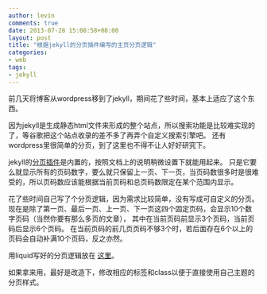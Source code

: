```yaml
---
author: levin
comments: true
date: 2013-07-28 15:08:58+08:00
layout: post
title: "根据jekyll的分页插件编写的主页分页逻辑"
categories:
- web
tags:
- jekyll
---
```



前几天将博客从wordpress移到了jekyll，期间花了些时间，基本上适应了这个东西。<!-- more -->

因为jekyll是生成静态html文件来形成的整个站点，所以搜索功能是比较难实现的了，等谷歌把这个站点收录的差不多了再弄个自定义搜索引擎吧。
还有wordpress里很简单的分页，到了这里也不得不让人好好研究下。

jekyll的<a href="http://jekyllrb.com/docs/pagination/" rel="nofollow">分页插件</a>是内置的，按照文档上的说明稍微设置下就能用起来。
只是它要么就显示所有的页码数字，要么就只保留上一页、下一页，当页码数很多时是很难受的，所以页码数应该能根据当前页码和总页码数限定在某个范围内显示。

花了些时间自己写了个分页逻辑，因为需求比较简单，没有写成可自定义的分页。
现在是除了第一页、最后一页、上一页、下一页这四个固定页码，会显示10个数字页码（当然你要有那么多页的文章），
其中在当前页码前显示3个页码，当前页码后显示6个页码。
在当前页码的前几页页码不够3个时，若后面存在6个以上的页码会自动补满10个页码，反之亦然。

用liquid写好的分页逻辑放在
<a href="https://github.com/levinxo/levinxo.github.io/blob/master/_includes/JB/posts_paginator" rel="nofollow">这里</a>。

如果拿来用，最好是改造下，修改相应的标签和class以便于直接使用自己主题的分页样式。